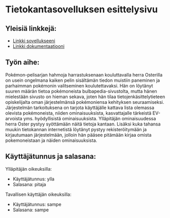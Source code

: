 ﻿# Tietokantasovelluksen esittelysivu

## Yleisiä linkkejä:

* [Linkki sovellukseeni](http://spmahlqv.users.cs.helsinki.fi/pokemon-tietokanta)
* [Linkki dokumentaatiooni](https://docs.google.com/document/d/e/2PACX-1vRIAMOKtLvJPCaBZ_0MZdFGC2W3bOECXCLDdi449uBRNvw4ncFMD_5QOrIzRUGPQY-ogcKMrWAfWofW/pub)

## Työn aihe:

Pokémon-pelisarjan hahmoja harrastuksenaan kouluttavalla herra Osterilla on usein ongelmana kaiken pelin sisältämän tiedon muistiin paneminen ja parhaimman pokémonin valitseminen koulutettavaksi.
Hän on löytänyt suuren määrän tietoa pokémoneista bulbapedia-sivustolta, mutta hänen mielestään sivusto on hieman sekava, joten hän tilaa tietojenkäsittelytieteen opiskelijalta oman järjestelmänsä pokémoniensa kehityksen seuraamiseksi.
Järjestelmän tarkoituksena on tarjota käyttäjälle kattava lista olemassa olevista pokémoneista, niiden ominaisuuksista, kasvattajalle tärkeistä EV-arvoista yms. hyödyllisistä ominaisuuksista. Ylläpitäjän ominaisuudessa herra Oster pystyy syöttämään näitä tietoja kantaan.
Lisäksi kuka tahansa muukin tietokannan internetistä löytänyt pystyy rekisteröitymään ja kirjautumaan järjestelmään, jolloin hän pääsee pitämään kirjaa omista pokemoneistaan ja näiden ominaisuuksista.


## Käyttäjätunnus ja salasana:
Ylläpitäjän oikeuksilla:
* Käyttäjätunnus: ylla
* Salasana: pitaja

Tavallisen käyttäjän oikeuksilla:
* Käyttäjätunnus: sampe
* Salasana: sampe
